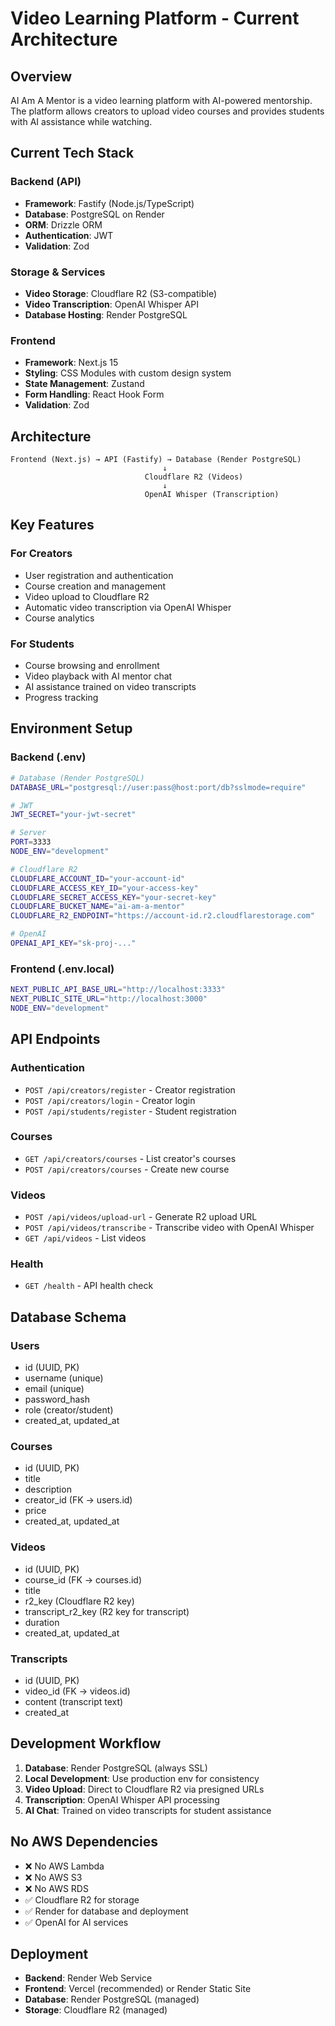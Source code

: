 # Video Learning Platform - Current Architecture

## Overview

AI Am A Mentor is a video learning platform with AI-powered mentorship. The platform allows creators to upload video courses and provides students with AI assistance while watching.

## Current Tech Stack

### Backend (API)

- **Framework**: Fastify (Node.js/TypeScript)
- **Database**: PostgreSQL on Render
- **ORM**: Drizzle ORM
- **Authentication**: JWT
- **Validation**: Zod

### Storage & Services

- **Video Storage**: Cloudflare R2 (S3-compatible)
- **Video Transcription**: OpenAI Whisper API
- **Database Hosting**: Render PostgreSQL

### Frontend

- **Framework**: Next.js 15
- **Styling**: CSS Modules with custom design system
- **State Management**: Zustand
- **Form Handling**: React Hook Form
- **Validation**: Zod

## Architecture

```
Frontend (Next.js) → API (Fastify) → Database (Render PostgreSQL)
                                  ↓
                              Cloudflare R2 (Videos)
                                  ↓
                              OpenAI Whisper (Transcription)
```

## Key Features

### For Creators

- User registration and authentication
- Course creation and management
- Video upload to Cloudflare R2
- Automatic video transcription via OpenAI Whisper
- Course analytics

### For Students

- Course browsing and enrollment
- Video playback with AI mentor chat
- AI assistance trained on video transcripts
- Progress tracking

## Environment Setup

### Backend (.env)

```bash
# Database (Render PostgreSQL)
DATABASE_URL="postgresql://user:pass@host:port/db?sslmode=require"

# JWT
JWT_SECRET="your-jwt-secret"

# Server
PORT=3333
NODE_ENV="development"

# Cloudflare R2
CLOUDFLARE_ACCOUNT_ID="your-account-id"
CLOUDFLARE_ACCESS_KEY_ID="your-access-key"
CLOUDFLARE_SECRET_ACCESS_KEY="your-secret-key"
CLOUDFLARE_BUCKET_NAME="ai-am-a-mentor"
CLOUDFLARE_R2_ENDPOINT="https://account-id.r2.cloudflarestorage.com"

# OpenAI
OPENAI_API_KEY="sk-proj-..."
```

### Frontend (.env.local)

```bash
NEXT_PUBLIC_API_BASE_URL="http://localhost:3333"
NEXT_PUBLIC_SITE_URL="http://localhost:3000"
NODE_ENV="development"
```

## API Endpoints

### Authentication

- `POST /api/creators/register` - Creator registration
- `POST /api/creators/login` - Creator login
- `POST /api/students/register` - Student registration

### Courses

- `GET /api/creators/courses` - List creator's courses
- `POST /api/creators/courses` - Create new course

### Videos

- `POST /api/videos/upload-url` - Generate R2 upload URL
- `POST /api/videos/transcribe` - Transcribe video with OpenAI Whisper
- `GET /api/videos` - List videos

### Health

- `GET /health` - API health check

## Database Schema

### Users

- id (UUID, PK)
- username (unique)
- email (unique)
- password_hash
- role (creator/student)
- created_at, updated_at

### Courses

- id (UUID, PK)
- title
- description
- creator_id (FK → users.id)
- price
- created_at, updated_at

### Videos

- id (UUID, PK)
- course_id (FK → courses.id)
- title
- r2_key (Cloudflare R2 key)
- transcript_r2_key (R2 key for transcript)
- duration
- created_at, updated_at

### Transcripts

- id (UUID, PK)
- video_id (FK → videos.id)
- content (transcript text)
- created_at

## Development Workflow

1. **Database**: Render PostgreSQL (always SSL)
2. **Local Development**: Use production env for consistency
3. **Video Upload**: Direct to Cloudflare R2 via presigned URLs
4. **Transcription**: OpenAI Whisper API processing
5. **AI Chat**: Trained on video transcripts for student assistance

## No AWS Dependencies

- ❌ No AWS Lambda
- ❌ No AWS S3
- ❌ No AWS RDS
- ✅ Cloudflare R2 for storage
- ✅ Render for database and deployment
- ✅ OpenAI for AI services

## Deployment

- **Backend**: Render Web Service
- **Frontend**: Vercel (recommended) or Render Static Site
- **Database**: Render PostgreSQL (managed)
- **Storage**: Cloudflare R2 (managed)
